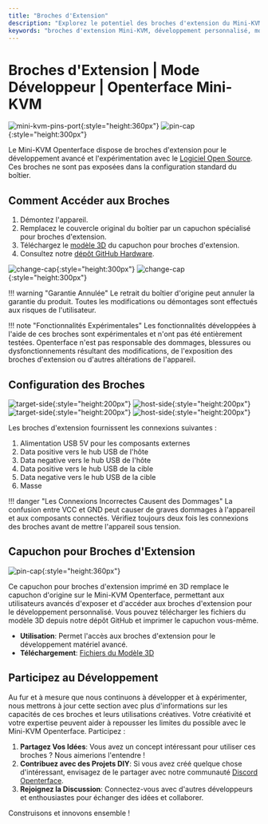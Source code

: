 ```yaml
---
title: "Broches d'Extension"
description: "Explorez le potentiel des broches d'extension du Mini-KVM Openterface pour le développement de matériel personnalisé et les projets open-source."
keywords: "broches d'extension Mini-KVM, développement personnalisé, modification matérielle, KVM open-source"
---
```


# **Broches d'Extension** | Mode Développeur | Openterface Mini-KVM

![mini-kvm-pins-port](https://assets.openterface.com/images/product/mini-kvm-pins-port.webp){:style="height:360px"}
![pin-cap](https://assets.openterface.com/images/product/part/pin-cap.webp){:style="height:300px"}

Le Mini-KVM Openterface dispose de broches d'extension pour le développement avancé et l'expérimentation avec le [Logiciel Open Source](/app). Ces broches ne sont pas exposées dans la configuration standard du boîtier.

## Comment Accéder aux Broches

1. Démontez l'appareil.
2. Remplacez le couvercle original du boîtier par un capuchon spécialisé pour broches d'extension.
3. Téléchargez le [modèle 3D](https://github.com/TechxArtisanStudio/Openterface_Mini-KVM_Hardware/tree/main/models) du capuchon pour broches d'extension.
4. Consultez notre [dépôt GitHub Hardware](https://github.com/TechxArtisanStudio/Openterface_Mini-KVM_Hardware).

![change-cap](https://assets.openterface.com/images/product/change-cap.svg#only-light){:style="height:300px"}
![change-cap](https://assets.openterface.com/images/product/change-cap_1.svg#only-dark){:style="height:300px"}

!!! warning "Garantie Annulée"
    Le retrait du boîtier d'origine peut annuler la garantie du produit. Toutes les modifications ou démontages sont effectués aux risques de l'utilisateur.

!!! note "Fonctionnalités Expérimentales"
    Les fonctionnalités développées à l'aide de ces broches sont expérimentales et n'ont pas été entièrement testées. Openterface n'est pas responsable des dommages, blessures ou dysfonctionnements résultant des modifications, de l'exposition des broches d'extension ou d'autres altérations de l'appareil.

## Configuration des Broches

![target-side](https://assets.openterface.com/images/product/extension-pins-1.svg#only-light){:style="height:200px"}
![host-side](https://assets.openterface.com/images/product/extension-pins-2.svg#only-light){:style="height:200px"}
![target-side](https://assets.openterface.com/images/product/extension-pins-1_1.svg#only-dark){:style="height:200px"}
![host-side](https://assets.openterface.com/images/product/extension-pins-2_1.svg#only-dark){:style="height:200px"}

Les broches d'extension fournissent les connexions suivantes :

1. Alimentation USB 5V pour les composants externes
2. Data positive vers le hub USB de l'hôte
3. Data negative vers le hub USB de l'hôte
4. Data positive vers le hub USB de la cible
5. Data negative vers le hub USB de la cible
6. Masse

!!! danger "Les Connexions Incorrectes Causent des Dommages"
    La confusion entre VCC et GND peut causer de graves dommages à l'appareil et aux composants connectés. Vérifiez toujours deux fois les connexions des broches avant de mettre l'appareil sous tension.

## Capuchon pour Broches d'Extension

![pin-cap](https://assets.openterface.com/images/product/part/pin-cap.webp){:style="height:360px"}

Ce capuchon pour broches d'extension imprimé en 3D remplace le capuchon d'origine sur le Mini-KVM Openterface, permettant aux utilisateurs avancés d'exposer et d'accéder aux broches d'extension pour le développement personnalisé. Vous pouvez télécharger les fichiers du modèle 3D depuis notre dépôt GitHub et imprimer le capuchon vous-même.

- **Utilisation**: Permet l'accès aux broches d'extension pour le développement matériel avancé.
- **Téléchargement**: [Fichiers du Modèle 3D](https://github.com/TechxArtisanStudio/Openterface_Mini-KVM_Hardware/tree/main/models)

## Participez au Développement

Au fur et à mesure que nous continuons à développer et à expérimenter, nous mettrons à jour cette section avec plus d'informations sur les capacités de ces broches et leurs utilisations créatives. Votre créativité et votre expertise peuvent aider à repousser les limites du possible avec le Mini-KVM Openterface. Participez :

1. **Partagez Vos Idées**: Vous avez un concept intéressant pour utiliser ces broches ? Nous aimerions l'entendre !
2. **Contribuez avec des Projets DIY**: Si vous avez créé quelque chose d'intéressant, envisagez de le partager avec notre communauté [Discord Openterface](/discord).
3. **Rejoignez la Discussion**: Connectez-vous avec d'autres développeurs et enthousiastes pour échanger des idées et collaborer.

Construisons et innovons ensemble !